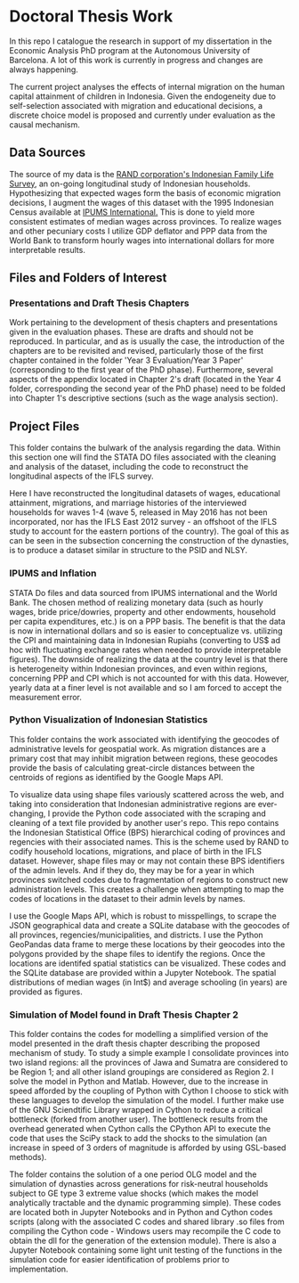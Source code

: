 # Doctoral Thesis Work

In this repo I catalogue the research in support of my dissertation in the Economic Analysis PhD program at the Autonomous University of Barcelona. A lot of this work is currently in progress and changes are always happening.

The current project analyses the effects of internal migration on the human capital attainment of children in Indonesia. Given the endogeneity due to self-selection associated with migration and educational decisions, a discrete choice model is proposed and currently under evaluation as the causal mechanism.

## Data Sources
The source of my data is the [RAND corporation's Indonesian Family Life Survey](http://www.rand.org/labor/FLS/IFLS.html), an on-going longitudinal study of Indonesian households. Hypothesizing that expected wages form the basis of economic migration decisions, I augment the wages of this dataset with the 1995 Indonesian Census available at [IPUMS International.](https://international.ipums.org/international) This is done to yield more consistent estimates of median wages across provinces. To realize wages and other pecuniary costs I utilize GDP deflator and PPP data from the World Bank to transform hourly wages into international dollars for more interpretable results.

## Files and Folders of Interest

### Presentations and Draft Thesis Chapters

Work pertaining to the development of thesis chapters and presentations given in the evaluation phases. These are drafts and should not be reproduced. In particular, and as is usually the case, the introduction of the chapters are to be revisited and revised, particularly those of the first chapter contained in the folder 'Year 3 Evaluation/Year 3 Paper' (corresponding to the first year of the PhD phase). Furthermore, several aspects of the appendix located in Chapter 2's draft (located in the Year 4 folder, corresponding the second year of the PhD phase) need to be folded into Chapter 1's descriptive sections (such as the wage analysis section). 

## Project Files

This folder contains the bulwark of the analysis regarding the data. Within this section one will find the STATA DO files associated with the cleaning and analysis of the dataset, including the code to reconstruct the longitudinal aspects of the IFLS survey. 

Here I have reconstructed the longitudinal datasets of wages, educational attainment, migrations, and marriage histories of the interviewed households for waves 1-4 (wave 5, released in May 2016 has not been incorporated, nor has the IFLS East 2012 survey - an offshoot of the IFLS study to account for the eastern portions of the country). The goal of this as can be seen in the subsection concerning the construction of the dynasties, is to produce a dataset similar in structure to the PSID and NLSY. 

### IPUMS and Inflation

STATA Do files and data sourced from IPUMS international and the World Bank. The chosen method of realizing monetary data (such as hourly wages, bride price/dowries, property and other endowments, household per capita expenditures, etc.) is on a PPP basis. The benefit is that the data is now in international dollars and so is easier to conceptualize vs. utilizing the CPI and maintaining data in Indonesian Rupiahs (converting to US$ ad hoc with fluctuating exchange rates when needed to provide interpretable figures). The downside of realizing the data at the country level is that there is heterogeneity within Indonesian provinces, and even within regions, concerning PPP and CPI which is not accounted for with this data. However, yearly data at a finer level is not available and so I am forced to accept the measurement error. 

### Python Visualization of Indonesian Statistics

This folder contains the work associated with identifying the geocodes of administrative levels for geospatial work. As migration distances are a primary cost that may inhibit migration between regions, these geocodes provide the basis of calculating great-circle distances between the centroids of regions as identified by the Google Maps API. 

To visualize data using shape files variously scattered across the web, and taking into consideration that Indonesian administrative regions are ever-changing, I provide the Python code associated with the scraping and cleaning of a text file provided by another user's repo. This repo contains the Indonesian Statistical Office (BPS) hierarchical coding of provinces and regencies with their associated names. This is the scheme used by RAND to codify household locations, migrations, and place of birth in the IFLS dataset. However, shape files may or may not contain these BPS identifiers of the admin levels. And if they do, they may be for a year in which provinces switched codes due to fragmentation of regions to construct new administration levels. This creates a challenge when attempting to map the codes of locations in the dataset to their admin levels by names. 

I use the Google Maps API, which is robust to misspellings, to scrape the JSON geographical data and create a SQLite database with the geocodes of all provinces, regencies/municipalities, and districts. I use the Python GeoPandas data frame to merge these locations by their geocodes into the polygons provided by the shape files to identify the regions. Once the locations are identifed spatial statistics can be visualized. These codes and the SQLite database are provided within a Jupyter Notebook. The spatial distributions of median wages (in Int$) and average schooling (in years) are provided as figures.

### Simulation of Model found in Draft Thesis Chapter 2

This folder contains the codes for modelling a simplified version of the model presented in the draft thesis chapter describing the proposed mechanism of study. To study a simple example I consolidate provinces into two island regions: all the provinces of Jawa and Sumatra are considered to be Region 1; and all other island groupings are considered as Region 2. I solve the model in Python and Matlab. However, due to the increase in speed afforded by the coupling of Python with Cython I choose to stick with these languages to develop the simulation of the model. I further make use of the GNU Sciendtific Library wrapped in Cython to reduce a critical bottleneck (forked from another user). The bottleneck results from the overhead generated when Cython calls the CPython API to execute the code that uses the SciPy stack to add the shocks to the simulation (an increase in speed of 3 orders of magnitude is afforded by using GSL-based methods). 

The folder contains the solution of a one period OLG model and the simulation of dynasties across generations for risk-neutral households subject to GE type 3 extreme value shocks (which makes the model analytically tractable and the dynamic programming simple). These codes are located both in Jupyter Notebooks and in Python and Cython codes scripts (along with the associated C codes and shared library .so files from compiling the Cython code - Windows users may recompile the C code to obtain the dll for the generation of the extension module). There is also a Jupyter Notebook containing some light unit testing of the functions in the simulation code for easier identification of problems prior to implementation. 

